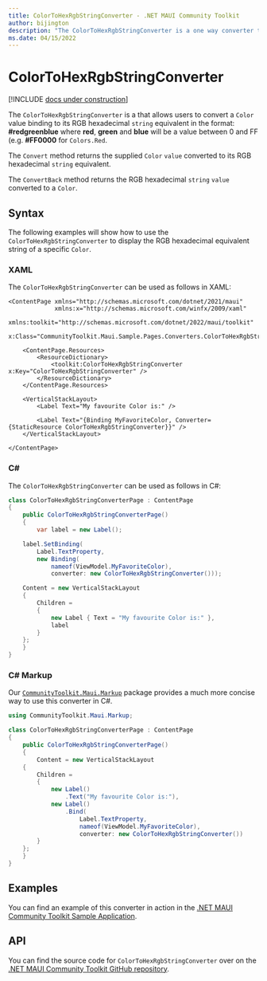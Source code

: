 ```yaml
---
title: ColorToHexRgbStringConverter - .NET MAUI Community Toolkit
author: bijington
description: "The ColorToHexRgbStringConverter is a one way converter that allows users to convert a Color value binding to its RGB hexadecimal string equivalent."
ms.date: 04/15/2022
---
```


# ColorToHexRgbStringConverter

[!INCLUDE [docs under construction](../includes/preview-note.md)]

The `ColorToHexRgbStringConverter` is a that allows users to convert a `Color` value binding to its RGB hexadecimal `string` equivalent in the format: **#redgreenblue** where **red**, **green** and **blue** will be a value between 0 and FF (e.g. **#FF0000** for `Colors.Red`.

The `Convert` method returns the supplied `Color` `value` converted to its RGB hexadecimal `string` equivalent.

The `ConvertBack` method returns the RGB hexadecimal `string` `value` converted to a `Color`.

## Syntax

The following examples will show how to use the `ColorToHexRgbStringConverter` to display the RGB hexadecimal equivalent string of a specific `Color`.

### XAML

The `ColorToHexRgbStringConverter` can be used as follows in XAML:

```xaml
<ContentPage xmlns="http://schemas.microsoft.com/dotnet/2021/maui"
             xmlns:x="http://schemas.microsoft.com/winfx/2009/xaml"
             xmlns:toolkit="http://schemas.microsoft.com/dotnet/2022/maui/toolkit"
             x:Class="CommunityToolkit.Maui.Sample.Pages.Converters.ColorToHexRgbStringConverterPage">

    <ContentPage.Resources>
        <ResourceDictionary>
            <toolkit:ColorToHexRgbStringConverter x:Key="ColorToHexRgbStringConverter" />
        </ResourceDictionary>
    </ContentPage.Resources>

    <VerticalStackLayout>
        <Label Text="My favourite Color is:" />

        <Label Text="{Binding MyFavoriteColor, Converter={StaticResource ColorToHexRgbStringConverter}}" />
    </VerticalStackLayout>

</ContentPage>
```

### C#

The `ColorToHexRgbStringConverter` can be used as follows in C#:

```csharp
class ColorToHexRgbStringConverterPage : ContentPage
{
    public ColorToHexRgbStringConverterPage()
    {
        var label = new Label();

	label.SetBinding(
		Label.TextProperty,
		new Binding(
			nameof(ViewModel.MyFavoriteColor),
			converter: new ColorToHexRgbStringConverter()));

	Content = new VerticalStackLayout
	{
		Children =
		{
			new Label { Text = "My favourite Color is:" },
			label
		}
	};
    }
}
```

### C# Markup

Our [`CommunityToolkit.Maui.Markup`](../markup/markup.md) package provides a much more concise way to use this converter in C#.

```csharp
using CommunityToolkit.Maui.Markup;

class ColorToHexRgbStringConverterPage : ContentPage
{
    public ColorToHexRgbStringConverterPage()
    {
        Content = new VerticalStackLayout
	{
		Children =
		{
			new Label()
				.Text("My favourite Color is:"),
			new Label()
				.Bind(
					Label.TextProperty,
					nameof(ViewModel.MyFavoriteColor),
					converter: new ColorToHexRgbStringConverter())
		}
	};
    }
}
```

## Examples

You can find an example of this converter in action in the [.NET MAUI Community Toolkit Sample Application](https://github.com/CommunityToolkit/Maui/blob/main/samples/CommunityToolkit.Maui.Sample/Pages/Converters/ColorsConverterPage.xaml).

## API

You can find the source code for `ColorToHexRgbStringConverter` over on the [.NET MAUI Community Toolkit GitHub repository](https://github.com/CommunityToolkit/Maui/blob/main/src/CommunityToolkit.Maui/Converters/ColorToStringConverter.shared.cs).
